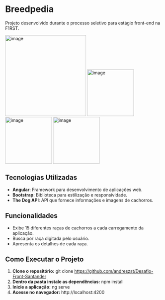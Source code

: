 # Breedpedia

Projeto desenvolvido durante o processo seletivo para estágio front-end na F1RST.

<img src="https://github.com/user-attachments/assets/f2419500-ae9e-417f-9c60-a0f29b7663c0" alt="image" width="260">
<img src="https://github.com/user-
<img src="https://github.com/user-attachments/assets/a135b987-2d0f-48b8-bcf2-efe5d6048284" alt="image" width="150">
<img src="https://github.com/user-attachments/assets/08cbec40-741e-4a5a-ba8a-dd6bb6151c1f" alt="image" width="150">
<img src="https://github.com/user-attachments/assets/6ced0207-ade1-452f-9e0b-ae68b877cd81" alt="image" width="150">

## Tecnologias Utilizadas

- **Angular**: Framework para desenvolvimento de aplicações web.
- **Bootstrap**: Biblioteca para estilização e responsividade.
- **The Dog API**: API que fornece informações e imagens de cachorros.
 
 ## Funcionalidades

- Exibe 15 diferentes raças de cachorros a cada carregamento da aplicação.
- Busca por raça digitada pelo usuário.
- Apresenta os detalhes de cada raça.

## Como Executar o Projeto

1. **Clone o repositório:**
   git clone https://github.com/andreszst/Desafio-Front-Santander
3. **Dentro da pasta instale as dependências:**
   npm install
4. **Inicie a aplicação:**
   ng serve
5. **Acesse no navegador:**
   http://localhost:4200



